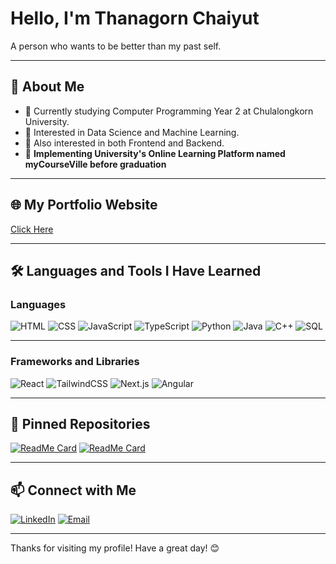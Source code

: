 # Hello, I'm Thanagorn Chaiyut
A person who wants to be better than my past self.

---

## 🚀 About Me

- 🔭 Currently studying Computer Programming Year 2 at Chulalongkorn University.
- 🌱 Interested in Data Science and Machine Learning.
- 🤔 Also interested in both Frontend and Backend.
- 🎯 **Implementing University's Online Learning Platform named myCourseVille before graduation**

---

## 🌐 My Portfolio Website

[Click Here](https://badluckz.github.io/Project-MyPortfolio/)

---

## 🛠️ Languages and Tools I Have Learned

### Languages
![HTML](https://img.shields.io/badge/-HTML-000?&logo=HTML5)
![CSS](https://img.shields.io/badge/-CSS-000?&logo=CSS3)
![JavaScript](https://img.shields.io/badge/-JavaScript-000?&logo=JavaScript)
![TypeScript](https://img.shields.io/badge/-TypeScript-000?&logo=TypeScript)
![Python](https://img.shields.io/badge/-Python-000?&logo=Python)
![Java](https://img.shields.io/badge/-Java-000?&logo=Java)
![C++](https://img.shields.io/badge/-C++-000?&logo=C++)
![SQL](https://img.shields.io/badge/-SQL-000?&logo=MySQL)

---

### Frameworks and Libraries
![React](https://img.shields.io/badge/-React-000?&logo=React)
![TailwindCSS](https://img.shields.io/badge/-TailwindCSS-000?&logo=TailwindCSS)
![Next.js](https://img.shields.io/badge/-Next.js-000?&logo=Next.js)
![Angular](https://img.shields.io/badge/-Angular-000?&logo=Angular)

---

## 📌 Pinned Repositories
[![ReadMe Card](https://github-readme-stats.vercel.app/api/pin/?username=BadLuckZ&repo=Project-ECommerce-Div-Centering)](https://github.com/BadLuckZ/Project-ECommerce-Div-Centering)
[![ReadMe Card](https://github-readme-stats.vercel.app/api/pin/?username=BadLuckZ&repo=Project-PixelSaga)](https://github.com/BadLuckZ/Project-PixelSaga)

---

## 📫 Connect with Me

[![LinkedIn](https://img.shields.io/badge/-LinkedIn-000?&logo=Linkedin)](https://www.linkedin.com/in/thanagorn-chaiyut-569936193)
[![Email](https://img.shields.io/badge/-Email-000?&logo=Gmail)](mailto:thanagorn8802@gmail.com)

---

Thanks for visiting my profile! Have a great day! 😊

